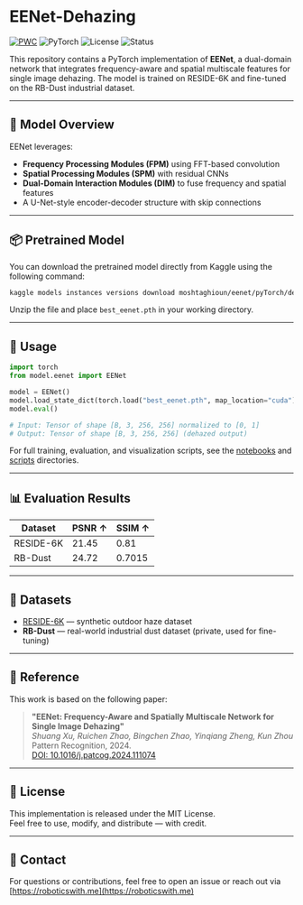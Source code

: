 # EENet-Dehazing
[![PWC](https://img.shields.io/endpoint.svg?url=https://paperswithcode.com/badge/eenet-frequency-aware-and-spatially/image-dehazing-on-rb-dust)](https://paperswithcode.com/sota/image-dehazing-on-rb-dust?p=eenet-frequency-aware-and-spatially)
![PyTorch](https://img.shields.io/badge/framework-pytorch-red)
![License](https://img.shields.io/badge/license-MIT-green)
![Status](https://img.shields.io/badge/status-active-brightgreen)

This repository contains a PyTorch implementation of **EENet**, a dual-domain network that integrates frequency-aware and spatial multiscale features for single image dehazing. The model is trained on RESIDE-6K and fine-tuned on the RB-Dust industrial dataset.


---

## 🧠 Model Overview

EENet leverages:
- **Frequency Processing Modules (FPM)** using FFT-based convolution
- **Spatial Processing Modules (SPM)** with residual CNNs
- **Dual-Domain Interaction Modules (DIM)** to fuse frequency and spatial features
- A U-Net-style encoder-decoder structure with skip connections

---

## 📦 Pretrained Model

You can download the pretrained model directly from Kaggle using the following command:

```bash
kaggle models instances versions download moshtaghioun/eenet/pyTorch/default/1
```

Unzip the file and place `best_eenet.pth` in your working directory.

---

## 🚀 Usage

```python
import torch
from model.eenet import EENet

model = EENet()
model.load_state_dict(torch.load("best_eenet.pth", map_location="cuda"))
model.eval()

# Input: Tensor of shape [B, 3, 256, 256] normalized to [0, 1]
# Output: Tensor of shape [B, 3, 256, 256] (dehazed output)
```

For full training, evaluation, and visualization scripts, see the [notebooks](notebooks/) and [scripts](scripts/) directories.

---

## 📊 Evaluation Results

| Dataset     | PSNR ↑ | SSIM ↑  |
|-------------|--------|---------|
| RESIDE-6K   | 21.45  | 0.81    |
| RB-Dust     | 24.72  | 0.7015  |

---

## 🧪 Datasets

- [RESIDE-6K](https://github.com/nttcslab/RESIDE) — synthetic outdoor haze dataset
- **RB-Dust** — real-world industrial dust dataset (private, used for fine-tuning)

---

## 📑 Reference

This work is based on the following paper:

> **"EENet: Frequency-Aware and Spatially Multiscale Network for Single Image Dehazing"**  
> *Shuang Xu, Ruichen Zhao, Bingchen Zhao, Yinqiang Zheng, Kun Zhou*  
> Pattern Recognition, 2024.  
> [DOI: 10.1016/j.patcog.2024.111074](https://doi.org/10.1016/j.patcog.2024.111074)

---

## 🪪 License

This implementation is released under the MIT License.  
Feel free to use, modify, and distribute — with credit.

---

## 🙋 Contact

For questions or contributions, feel free to open an issue or reach out via [https://roboticswith.me](https://roboticswith.me)
